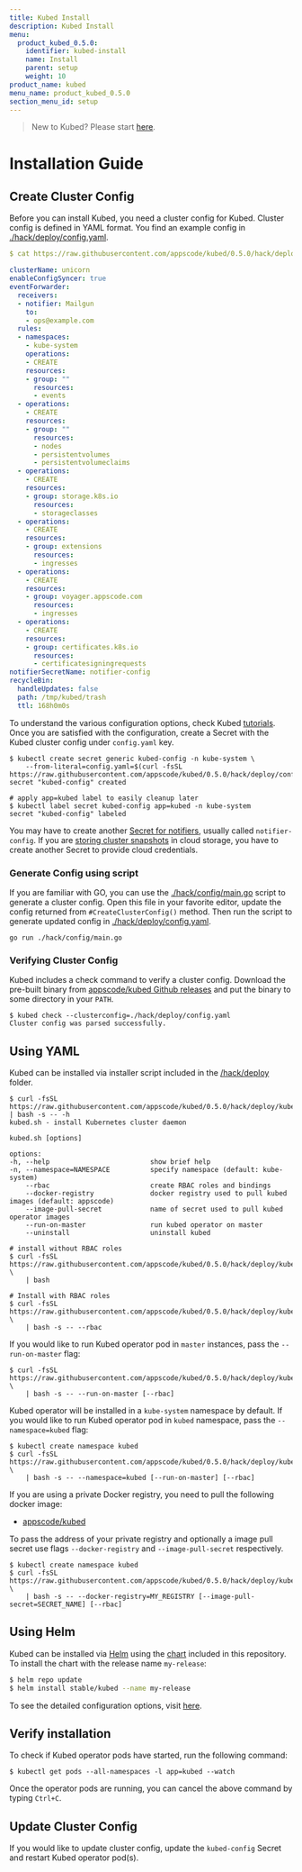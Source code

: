 ```yaml
---
title: Kubed Install
description: Kubed Install
menu:
  product_kubed_0.5.0:
    identifier: kubed-install
    name: Install
    parent: setup
    weight: 10
product_name: kubed
menu_name: product_kubed_0.5.0
section_menu_id: setup
---
```


> New to Kubed? Please start [here](/docs/concepts/README.md).

# Installation Guide

## Create Cluster Config
Before you can install Kubed, you need a cluster config for Kubed. Cluster config is defined in YAML format. You find an example config in [./hack/deploy/config.yaml](https://raw.githubusercontent.com/appscode/kubed/0.5.0/hack/deploy/config.yaml).

```yaml
$ cat https://raw.githubusercontent.com/appscode/kubed/0.5.0/hack/deploy/config.yaml

clusterName: unicorn
enableConfigSyncer: true
eventForwarder:
  receivers:
  - notifier: Mailgun
    to:
    - ops@example.com
  rules:
  - namespaces:
    - kube-system
    operations:
    - CREATE
    resources:
    - group: ""
      resources:
      - events
  - operations:
    - CREATE
    resources:
    - group: ""
      resources:
      - nodes
      - persistentvolumes
      - persistentvolumeclaims
  - operations:
    - CREATE
    resources:
    - group: storage.k8s.io
      resources:
      - storageclasses
  - operations:
    - CREATE
    resources:
    - group: extensions
      resources:
      - ingresses
  - operations:
    - CREATE
    resources:
    - group: voyager.appscode.com
      resources:
      - ingresses
  - operations:
    - CREATE
    resources:
    - group: certificates.k8s.io
      resources:
      - certificatesigningrequests
notifierSecretName: notifier-config
recycleBin:
  handleUpdates: false
  path: /tmp/kubed/trash
  ttl: 168h0m0s
```

To understand the various configuration options, check Kubed [tutorials](/docs/guides/README.md). Once you are satisfied with the configuration, create a Secret with the Kubed cluster config under `config.yaml` key.

```console
$ kubectl create secret generic kubed-config -n kube-system \
    --from-literal=config.yaml=$(curl -fsSL https://raw.githubusercontent.com/appscode/kubed/0.5.0/hack/deploy/config.yaml)
secret "kubed-config" created

# apply app=kubed label to easily cleanup later
$ kubectl label secret kubed-config app=kubed -n kube-system
secret "kubed-config" labeled

```

You may have to create another [Secret for notifiers](/docs/guides/cluster-events/notifiers.md), usually called `notifier-config`. If you are [storing cluster snapshots](/docs/guides/disaster-recovery/cluster-snapshot.md) in cloud storage, you have to create another Secret to provide cloud credentials.

### Generate Config using script
If you are familiar with GO, you can use the [./hack/config/main.go](https://github.com/appscode/kubed/blob/0.5.0/hack/config/main.go) script to generate a cluster config. Open this file in your favorite editor, update the config returned from `#CreateClusterConfig()` method. Then run the script to generate updated config in [./hack/deploy/config.yaml](https://raw.githubusercontent.com/appscode/kubed/0.5.0/hack/deploy/config.yaml).

```console
go run ./hack/config/main.go
```

### Verifying Cluster Config
Kubed includes a check command to verify a cluster config. Download the pre-built binary from [appscode/kubed Github releases](https://github.com/appscode/kubed/releases) and put the binary to some directory in your `PATH`.

```console
$ kubed check --clusterconfig=./hack/deploy/config.yaml
Cluster config was parsed successfully.
```


## Using YAML
Kubed can be installed via installer script included in the [/hack/deploy](https://github.com/appscode/kubed/tree/0.5.0/hack/deploy) folder.

```console
$ curl -fsSL https://raw.githubusercontent.com/appscode/kubed/0.5.0/hack/deploy/kubed.sh | bash -s -- -h
kubed.sh - install Kubernetes cluster daemon

kubed.sh [options]

options:
-h, --help                         show brief help
-n, --namespace=NAMESPACE          specify namespace (default: kube-system)
    --rbac                         create RBAC roles and bindings
    --docker-registry              docker registry used to pull kubed images (default: appscode)
    --image-pull-secret            name of secret used to pull kubed operator images
    --run-on-master                run kubed operator on master
    --uninstall                    uninstall kubed

# install without RBAC roles
$ curl -fsSL https://raw.githubusercontent.com/appscode/kubed/0.5.0/hack/deploy/kubed.sh \
    | bash

# Install with RBAC roles
$ curl -fsSL https://raw.githubusercontent.com/appscode/kubed/0.5.0/hack/deploy/kubed.sh \
    | bash -s -- --rbac
```

If you would like to run Kubed operator pod in `master` instances, pass the `--run-on-master` flag:

```console
$ curl -fsSL https://raw.githubusercontent.com/appscode/kubed/0.5.0/hack/deploy/kubed.sh \
    | bash -s -- --run-on-master [--rbac]
```

Kubed operator will be installed in a `kube-system` namespace by default. If you would like to run Kubed operator pod in `kubed` namespace, pass the `--namespace=kubed` flag:

```console
$ kubectl create namespace kubed
$ curl -fsSL https://raw.githubusercontent.com/appscode/kubed/0.5.0/hack/deploy/kubed.sh \
    | bash -s -- --namespace=kubed [--run-on-master] [--rbac]
```

If you are using a private Docker registry, you need to pull the following docker image:

 - [appscode/kubed](https://hub.docker.com/r/appscode/kubed)

To pass the address of your private registry and optionally a image pull secret use flags `--docker-registry` and `--image-pull-secret` respectively.

```console
$ kubectl create namespace kubed
$ curl -fsSL https://raw.githubusercontent.com/appscode/kubed/0.5.0/hack/deploy/kubed.sh \
    | bash -s -- --docker-registry=MY_REGISTRY [--image-pull-secret=SECRET_NAME] [--rbac]
```


## Using Helm
Kubed can be installed via [Helm](https://helm.sh/) using the [chart](https://github.com/appscode/kubed/tree/0.5.0/chart/stable/kubed) included in this repository. To install the chart with the release name `my-release`:
```bash
$ helm repo update
$ helm install stable/kubed --name my-release
```
To see the detailed configuration options, visit [here](https://github.com/appscode/kubed/tree/0.5.0/chart/stable/kubed).


## Verify installation
To check if Kubed operator pods have started, run the following command:
```console
$ kubectl get pods --all-namespaces -l app=kubed --watch
```

Once the operator pods are running, you can cancel the above command by typing `Ctrl+C`.


## Update Cluster Config
If you would like to update cluster config, update the `kubed-config` Secret and restart Kubed operator pod(s).
